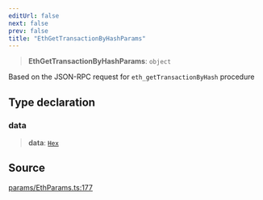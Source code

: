 ```yaml
---
editUrl: false
next: false
prev: false
title: "EthGetTransactionByHashParams"
---
```


> **EthGetTransactionByHashParams**: `object`

Based on the JSON-RPC request for `eth_getTransactionByHash` procedure

## Type declaration

### data

> **data**: [`Hex`](/reference/tevm/actions-types/type-aliases/hex/)

## Source

[params/EthParams.ts:177](https://github.com/evmts/tevm-monorepo/blob/main/packages/actions-types/src/params/EthParams.ts#L177)
